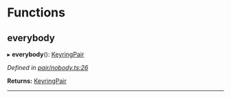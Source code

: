 

# Functions

<a id="everybody"></a>

##  everybody

▸ **everybody**(): [KeyringPair](../interfaces/_types_.keyringpair.md)

*Defined in [pair/nobody.ts:26](https://github.com/polkadot-js/common/blob/e921161/packages/keyring/src/pair/nobody.ts#L26)*

**Returns:** [KeyringPair](../interfaces/_types_.keyringpair.md)

___

